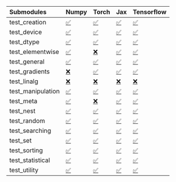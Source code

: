 | Submodules        | Numpy                                                                                                                           | Torch                                                                                                                           | Jax                                                                                                                             | Tensorflow                                                                                                                      |
|:------------------|:--------------------------------------------------------------------------------------------------------------------------------|:--------------------------------------------------------------------------------------------------------------------------------|:--------------------------------------------------------------------------------------------------------------------------------|:--------------------------------------------------------------------------------------------------------------------------------|
| test_creation     | <a href="https://github.com/unifyai/ivy/runs/8009368132?check_suite_focus=true" rel="noopener noreferrer" target="_blank">✅</a> | <a href="https://github.com/unifyai/ivy/runs/8009369162?check_suite_focus=true" rel="noopener noreferrer" target="_blank">✅</a> | <a href="https://github.com/unifyai/ivy/runs/8009370023?check_suite_focus=true" rel="noopener noreferrer" target="_blank">✅</a> | <a href="https://github.com/unifyai/ivy/runs/8009371034?check_suite_focus=true" rel="noopener noreferrer" target="_blank">✅</a> |
| test_device       | <a href="https://github.com/unifyai/ivy/runs/8009368200?check_suite_focus=true" rel="noopener noreferrer" target="_blank">✅</a> | <a href="https://github.com/unifyai/ivy/runs/8009369216?check_suite_focus=true" rel="noopener noreferrer" target="_blank">✅</a> | <a href="https://github.com/unifyai/ivy/runs/8009370087?check_suite_focus=true" rel="noopener noreferrer" target="_blank">✅</a> | <a href="https://github.com/unifyai/ivy/runs/8009371154?check_suite_focus=true" rel="noopener noreferrer" target="_blank">✅</a> |
| test_dtype        | <a href="https://github.com/unifyai/ivy/runs/8009368256?check_suite_focus=true" rel="noopener noreferrer" target="_blank">✅</a> | <a href="https://github.com/unifyai/ivy/runs/8009369269?check_suite_focus=true" rel="noopener noreferrer" target="_blank">✅</a> | <a href="https://github.com/unifyai/ivy/runs/8009370136?check_suite_focus=true" rel="noopener noreferrer" target="_blank">✅</a> | <a href="https://github.com/unifyai/ivy/runs/8009371349?check_suite_focus=true" rel="noopener noreferrer" target="_blank">✅</a> |
| test_elementwise  | <a href="https://github.com/unifyai/ivy/runs/8009368352?check_suite_focus=true" rel="noopener noreferrer" target="_blank">✅</a> | <a href="https://github.com/unifyai/ivy/runs/8009369320?check_suite_focus=true" rel="noopener noreferrer" target="_blank">❌</a> | <a href="https://github.com/unifyai/ivy/runs/8009370201?check_suite_focus=true" rel="noopener noreferrer" target="_blank">✅</a> | <a href="https://github.com/unifyai/ivy/runs/8009371396?check_suite_focus=true" rel="noopener noreferrer" target="_blank">✅</a> |
| test_general      | <a href="https://github.com/unifyai/ivy/runs/8009368400?check_suite_focus=true" rel="noopener noreferrer" target="_blank">✅</a> | <a href="https://github.com/unifyai/ivy/runs/8009369374?check_suite_focus=true" rel="noopener noreferrer" target="_blank">✅</a> | <a href="https://github.com/unifyai/ivy/runs/8009370254?check_suite_focus=true" rel="noopener noreferrer" target="_blank">✅</a> | <a href="https://github.com/unifyai/ivy/runs/8009371462?check_suite_focus=true" rel="noopener noreferrer" target="_blank">✅</a> |
| test_gradients    | <a href="https://github.com/unifyai/ivy/runs/8009368459?check_suite_focus=true" rel="noopener noreferrer" target="_blank">❌</a> | <a href="https://github.com/unifyai/ivy/runs/8009369417?check_suite_focus=true" rel="noopener noreferrer" target="_blank">✅</a> | <a href="https://github.com/unifyai/ivy/runs/8009370297?check_suite_focus=true" rel="noopener noreferrer" target="_blank">✅</a> | <a href="https://github.com/unifyai/ivy/runs/8009371510?check_suite_focus=true" rel="noopener noreferrer" target="_blank">✅</a> |
| test_linalg       | <a href="https://github.com/unifyai/ivy/runs/8009368531?check_suite_focus=true" rel="noopener noreferrer" target="_blank">❌</a> | <a href="https://github.com/unifyai/ivy/runs/8009369458?check_suite_focus=true" rel="noopener noreferrer" target="_blank">❌</a> | <a href="https://github.com/unifyai/ivy/runs/8009370347?check_suite_focus=true" rel="noopener noreferrer" target="_blank">❌</a> | <a href="https://github.com/unifyai/ivy/runs/8009371550?check_suite_focus=true" rel="noopener noreferrer" target="_blank">❌</a> |
| test_manipulation | <a href="https://github.com/unifyai/ivy/runs/8009368598?check_suite_focus=true" rel="noopener noreferrer" target="_blank">✅</a> | <a href="https://github.com/unifyai/ivy/runs/8009369508?check_suite_focus=true" rel="noopener noreferrer" target="_blank">✅</a> | <a href="https://github.com/unifyai/ivy/runs/8009370397?check_suite_focus=true" rel="noopener noreferrer" target="_blank">✅</a> | <a href="https://github.com/unifyai/ivy/runs/8009371602?check_suite_focus=true" rel="noopener noreferrer" target="_blank">✅</a> |
| test_meta         | <a href="https://github.com/unifyai/ivy/runs/8009368655?check_suite_focus=true" rel="noopener noreferrer" target="_blank">✅</a> | <a href="https://github.com/unifyai/ivy/runs/8009369556?check_suite_focus=true" rel="noopener noreferrer" target="_blank">❌</a> | <a href="https://github.com/unifyai/ivy/runs/8009370445?check_suite_focus=true" rel="noopener noreferrer" target="_blank">✅</a> | <a href="https://github.com/unifyai/ivy/runs/8009371654?check_suite_focus=true" rel="noopener noreferrer" target="_blank">✅</a> |
| test_nest         | <a href="https://github.com/unifyai/ivy/runs/8009368715?check_suite_focus=true" rel="noopener noreferrer" target="_blank">✅</a> | <a href="https://github.com/unifyai/ivy/runs/8009369600?check_suite_focus=true" rel="noopener noreferrer" target="_blank">✅</a> | <a href="https://github.com/unifyai/ivy/runs/8009370496?check_suite_focus=true" rel="noopener noreferrer" target="_blank">✅</a> | <a href="https://github.com/unifyai/ivy/runs/8009371716?check_suite_focus=true" rel="noopener noreferrer" target="_blank">✅</a> |
| test_random       | <a href="https://github.com/unifyai/ivy/runs/8009368780?check_suite_focus=true" rel="noopener noreferrer" target="_blank">✅</a> | <a href="https://github.com/unifyai/ivy/runs/8009369646?check_suite_focus=true" rel="noopener noreferrer" target="_blank">✅</a> | <a href="https://github.com/unifyai/ivy/runs/8009370560?check_suite_focus=true" rel="noopener noreferrer" target="_blank">✅</a> | <a href="https://github.com/unifyai/ivy/runs/8009371781?check_suite_focus=true" rel="noopener noreferrer" target="_blank">✅</a> |
| test_searching    | <a href="https://github.com/unifyai/ivy/runs/8009368853?check_suite_focus=true" rel="noopener noreferrer" target="_blank">✅</a> | <a href="https://github.com/unifyai/ivy/runs/8009369691?check_suite_focus=true" rel="noopener noreferrer" target="_blank">✅</a> | <a href="https://github.com/unifyai/ivy/runs/8009370618?check_suite_focus=true" rel="noopener noreferrer" target="_blank">✅</a> | <a href="https://github.com/unifyai/ivy/runs/8009371854?check_suite_focus=true" rel="noopener noreferrer" target="_blank">✅</a> |
| test_set          | <a href="https://github.com/unifyai/ivy/runs/8009368916?check_suite_focus=true" rel="noopener noreferrer" target="_blank">✅</a> | <a href="https://github.com/unifyai/ivy/runs/8009369772?check_suite_focus=true" rel="noopener noreferrer" target="_blank">✅</a> | <a href="https://github.com/unifyai/ivy/runs/8009370663?check_suite_focus=true" rel="noopener noreferrer" target="_blank">✅</a> | <a href="https://github.com/unifyai/ivy/runs/8009371939?check_suite_focus=true" rel="noopener noreferrer" target="_blank">✅</a> |
| test_sorting      | <a href="https://github.com/unifyai/ivy/runs/8009368988?check_suite_focus=true" rel="noopener noreferrer" target="_blank">✅</a> | <a href="https://github.com/unifyai/ivy/runs/8009369834?check_suite_focus=true" rel="noopener noreferrer" target="_blank">✅</a> | <a href="https://github.com/unifyai/ivy/runs/8009370719?check_suite_focus=true" rel="noopener noreferrer" target="_blank">✅</a> | <a href="https://github.com/unifyai/ivy/runs/8009371988?check_suite_focus=true" rel="noopener noreferrer" target="_blank">✅</a> |
| test_statistical  | <a href="https://github.com/unifyai/ivy/runs/8009369054?check_suite_focus=true" rel="noopener noreferrer" target="_blank">✅</a> | <a href="https://github.com/unifyai/ivy/runs/8009369922?check_suite_focus=true" rel="noopener noreferrer" target="_blank">✅</a> | <a href="https://github.com/unifyai/ivy/runs/8009370797?check_suite_focus=true" rel="noopener noreferrer" target="_blank">✅</a> | <a href="https://github.com/unifyai/ivy/runs/8009372060?check_suite_focus=true" rel="noopener noreferrer" target="_blank">✅</a> |
| test_utility      | <a href="https://github.com/unifyai/ivy/runs/8009369110?check_suite_focus=true" rel="noopener noreferrer" target="_blank">✅</a> | <a href="https://github.com/unifyai/ivy/runs/8009369969?check_suite_focus=true" rel="noopener noreferrer" target="_blank">✅</a> | <a href="https://github.com/unifyai/ivy/runs/8009370896?check_suite_focus=true" rel="noopener noreferrer" target="_blank">✅</a> | <a href="https://github.com/unifyai/ivy/runs/8009372166?check_suite_focus=true" rel="noopener noreferrer" target="_blank">✅</a> |